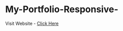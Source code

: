 # My-Portfolio-Responsive-
Visit Website - [Click Here](https://bhanuh4x.github.io/My-Portfolio-Responsive-/)
